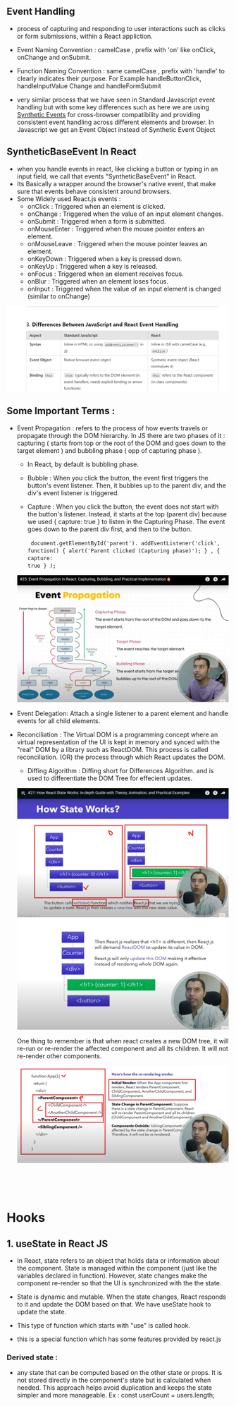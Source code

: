 ## Event Handling

- process of capturing and responding to user interactions such as clicks or form submissions, within a React appliction.

- Event Naming Convention : camelCase , prefix with 'on' like onClick, onChange and onSubmit.

- Function Naming Convention : same camelCase , prefix with 'handle' to clearly indicates their purpose. For Example handleButtonClick, handleInputValue Change and handleFormSubmit

- very similar process that we have seen in Standard Javascript event handling but with some key differences such as here we are using <u>Synthetic Events</u> for cross-browser compatibility and providing consistent event handling across different elements and browser.
  In Javascript we get an Event Object instead of Synthetic Event Object

## SyntheticBaseEvent In React

- when you handle events in react, like clicking a button or typing in an input field, we call that events "SyntheticBaseEvent" in React.
- Its Basically a wrapper around the browser's native event, that make sure that events behave consistent around browsers.
- Some Widely used React.js events :
  - onClick : Triggered when an element is clicked.
  - onChange : Triggered when the value of an input element changes.
  - onSubmit : Triggered when a form is submitted.
  - onMouseEnter : Triggered when the mouse pointer enters an element.
  - onMouseLeave : Triggered when the mouse pointer leaves an element.
  - onKeyDown : Triggered when a key is pressed down.
  - onKeyUp : Triggered when a key is released.
  - onFocus : Triggered when an element receives focus.
  - onBlur : Triggered when an element loses focus.
  - onInput : Triggered when the value of an input element is changed (similar to onChange)

![Synthetic Event](image.png)

## Some Important Terms :

- Event Propagation : refers to the process of how events travels or propagate through the DOM hierarchy. In JS there are two phases of it : capturing ( starts from top or the root of the DOM and goes down to the target element ) and bubbling phase ( opp of capturing phase ).

  - In React, by default is bubbling phase.
  - Bubble : When you click the button, the event first triggers the button's event listener.
    Then, it bubbles up to the parent div, and the div's event listener is triggered.
  - Capture : When you click the button, the event does not start with the button's listener. Instead, it starts at the top (parent div) because we used { capture: true } to listen in the Capturing Phase.
    The event goes down to the parent div first, and then to the button.

    <code> document.getElementById('parent').
    addEventListener('click',
    function() {
    alert('Parent clicked (Capturing phase)');
    }
    , { capture: true }
    );
    </code>

  ![Propagtion Explanation](image-1.png)

- Event Delegation: Attach a single listener to a parent element and handle events for all child elements.

- Reconciliation : The Virtual DOM is a programming concept where an virtual representation of the UI is kept in memory and synced with the "real" DOM by a library such as ReactDOM. This process is called reconciliation.  (OR) the process through which React updates the DOM.

  - Diffing Algorithm : Diffing short for Differences Algorithm. and is used to differentiate the DOM Tree for effecient updates. 

  ![How DOM is Updated](image-2.png)
  ![Updates the DOM ](image-3.png)

  One thing to remember is that when react creates a new DOM tree, it will re-run or re-render the affected component and all its children. It will not re-render other components.

  ![Component and its Children will be re-render](image-4.png)
 
<br>
<br> 
<br>

# Hooks

## 1. useState in React JS

- In React, state refers to an object that holds data or information about the component. State is managed within the component (just like the variables declared in function). However, state changes make the component re-render so that the UI is synchronized with the the state.

- State is dynamic and mutable. When the state changes, React responds to it and update the DOM based on that. We have useState hook to update the state.

- This type of function which starts with "use" is called hook.

- this is a special function which has some features provided by react.js


### Derived state :
-  any state that can be computed based on the other state or props. It is not stored directly in the component's state but is calculated when needed.
This approach helps avoid duplication and keeps the state simpler and more manageable.
 Ex : const userCount = users.length;